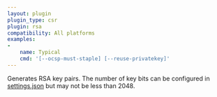 ```yaml
---
layout: plugin
plugin_type: csr
plugin: rsa
compatibility: All platforms
examples:
- 
    name: Typical
    cmd: '[‑‑ocsp-must-staple] [‑‑reuse-privatekey]'
---
```

Generates RSA key pairs. The number of key bits can be configured in [settings.json](/reference/settings) but may not be less than 2048.